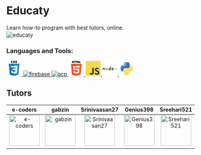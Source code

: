 # Educaty
Learn how-to program with best tutors, online.<br>
<img src="https://komarev.com/ghpvc/?username=educatyEducate&label=Profile%20views&color=00e8c1&style=flat"
    alt="educaty" align="center" />
<h3 align="left">
    Languages and Tools:</h3>
<p align="left"><a href="https://www.w3schools.com/css/" target="_blank"> <img
            src="https://raw.githubusercontent.com/devicons/devicon/master/icons/css3/css3-original-wordmark.svg"
            alt="css3" width="40" height="40" /> </a> <a href="https://firebase.google.com/" target="_blank"> <img
            src="https://www.vectorlogo.zone/logos/firebase/firebase-icon.svg" alt="firebase" width="40" height="40" />
    </a> <a href="https://cloud.google.com" target="_blank"> <img
            src="https://www.vectorlogo.zone/logos/google_cloud/google_cloud-icon.svg" alt="gcp" width="40"
            height="40" /> </a><a href="https://www.w3.org/html/" target="_blank"> <img
            src="https://raw.githubusercontent.com/devicons/devicon/master/icons/html5/html5-original-wordmark.svg"
            alt="html5" width="40" height="40" /> </a> <a href="https://developer.mozilla.org/en-US/docs/Web/JavaScript"
        target="_blank"> <img
            src="https://raw.githubusercontent.com/devicons/devicon/master/icons/javascript/javascript-original.svg"
            alt="javascript" width="40" height="40" /> </a> <a href="https://nodejs.org" target="_blank"> <img
            src="https://raw.githubusercontent.com/devicons/devicon/master/icons/nodejs/nodejs-original-wordmark.svg"
            alt="nodejs" width="40" height="40" /> </a><a href="https://www.python.org" target="_blank"> <img
            src="https://raw.githubusercontent.com/devicons/devicon/master/icons/python/python-original.svg"
            alt="python" width="40" height="40" /> </a>
</p>

## Tutors

| e-coders | gabzin | Srinivaasan27  | Genius398 | Sreehari521 |
| :---:   | :-: | :-: | :-: | :-: |
| <a href="https://github.com/e-coders" target="_blank"><img src="https://github.com/e-coders.png" title="e-coders" width="80" height="80"></a> | <a href="https://github.com/gabzin" target="_blank"><img src="https://github.com/gabzin.png" title="gabzin" width="80" height="80"></a> | <a href="https://github.com/Srinivaasan27" target="_blank"><img src="https://github.com/Srinivaasan27.png" title="Srinivaasan27" width="80" height="80"></a> | <a href="https://github.com/Genius398" target="_blank"><img src="https://github.com/Genius398.png" title="Genius398" width="80" height="80"></a> | <a href="https://github.com/sreehari521" target="_blank"><img src="https://github.com/Sreehari521.png" title="Sreehari521" width="80" height="80"></a> |
